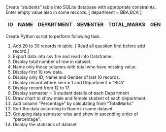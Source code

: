 Create “students” table into SQLite database with appropriate constraints. 
Enter empty value also in some records. [ department = BBA,BCA ]

| ID | NAME | DEPARTMENT | SEMESTER | TOTAL_MARKS | GENDER |
|----|------|------------|----------|-------------|--------|

Create Python script to perform following task.

1.	Add 20 to 30 records in table. [ Read all question first before add record.]
2.	Export data into csv file and read into Dataframe.
3.	Display total number of row in dataset.
4.	Name only those columns with total who have missing value.
5.	Display first 10 row data. 
6.	Display only ID, Name and Gender of last 10 records.
7.	Display record where sem = 1 and Department = “BCA” 
8.	Display record from 12 to 17.
9.	Display semester = 3 student details of each Department 
10.	Draw chart to show male and female student of each department.
11.	Add column “Percentage” by calculating from “TotalMarks”
12.	Sort the data according to Name in same dataset.
13.	Grouping data semester wise and show in ascending order of “percentage”.
14.	Display the statistics of dataset.
